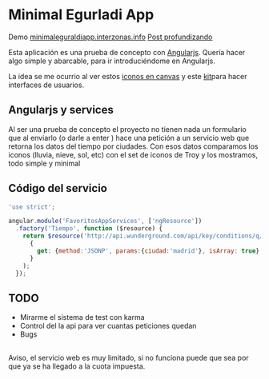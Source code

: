 # Minimal Egurladi App

Demo [minimaleguraldiapp.interzonas.info](http://minimaleguraldiapp.interzonas.info/)
[Post profundizando](http://blog.elfilo.net/articles/minimal-eguraldi-app-con-angularjs/index.html)

Esta aplicación es una prueba de concepto con [Angularjs](http://angularjs.org). Quería hacer algo simple y abarcable, para ir introduciéndome en Angularjs. 

La idea se me ocurrio al ver estos [iconos en canvas](https://github.com/darkskyapp/skycons) y este [kit](https://github.com/designmodo/Flat-UI/)para hacer interfaces de usuarios.


## Angularjs y services

Al ser una prueba de concepto el proyecto no tienen nada un formulario que al enviarlo (o darle a enter ) hace una petición a un servicio web que retorna los datos del tiempo por ciudades. Con esos datos comparamos los iconos (lluvia, nieve, sol, etc) con el set de iconos de Troy y los mostramos, todo simple y minimal

## Código del servicio
 
```js
'use strict';

angular.module('FavoritosAppServices', ['ngResource'])
  .factory('Tiempo', function ($resource) {
    return $resource('http://api.wunderground.com/api/key/conditions/q/spain/:ciudad.json', {client:'ig', callback:'JSON_CALLBACK'},
      {
        get: {method:'JSONP', params:{ciudad:'madrid'}, isArray: true}
      }
    );
  });
```

## TODO
* Mirarme el sistema de test con karma
* Control del la api para ver cuantas peticiones quedan
* Bugs

##
Aviso, el servicio web es muy limitado, si no funciona puede que sea por que ya se ha llegado a la cuota impuesta.

